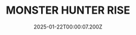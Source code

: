 ---
title: "MONSTER HUNTER RISE"
id: 1446780
date: 2025-01-22T00:00:07.200Z
link: games/steam/recent/monster-hunter-rise
image: http://media.steampowered.com/steamcommunity/public/images/apps/1446780/560dd364b52075b783424961a43c01f9b69fde15.jpg
playtime_2weeks: 81
playtime_forever: 81
playtime_windows_forever: 0
playtime_mac_forever: 0
playtime_linux_forever: 81
playtime_deck_forever: 81
---